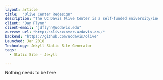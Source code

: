 ```yaml
---
layout: article
title:  "Olive Center Redesign"
description: "The UC Davis Olive Center is a self-funded university/industry coalition that seeks to do for olives what UC Davis did for wine.The world-renowned center brings together nearly 60 UC faculty members, research specialists and farm advisors who address the research and education needs of California olive growers and processors. "
client: "Dan Flynn"
client-email: "jdflynn@ucdavis.edu"
current-url: "http://olivecenter.ucdavis.edu/"
backend: "https://github.com/ucdavis/olive"
Launched: Jan 2018
Technology: Jekyll Static Site Generator
tags:
  - Static Site - Jekyll

---
```

Nothing needs to be here
